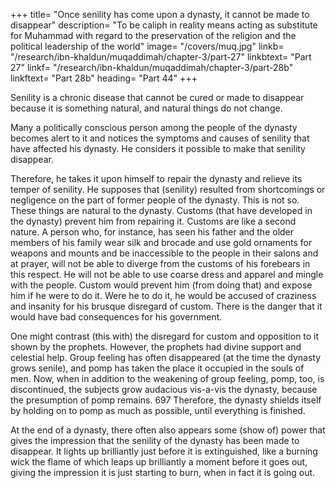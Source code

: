 +++
title= "Once senility has come upon a dynasty, it cannot be made to disappear"
description= "To be caliph in reality means acting as substitute for Muhammad with regard to the preservation of the religion and the political leadership of the world"
image= "/covers/muq.jpg"
linkb= "/research/ibn-khaldun/muqaddimah/chapter-3/part-27"
linkbtext= "Part 27"
linkf= "/research/ibn-khaldun/muqaddimah/chapter-3/part-28b"
linkftext= "Part 28b"
heading= "Part 44"
+++


<!-- We have already cited the symptoms and causes of senility, one by one. 696

We have explained that it is natural for the causes of senility to affect the dynasty.
All of them are natural in (a dynasty). If, then, senility is something natural in (the
life of) the dynasty, it must come about in the same way natural things come about,
exactly as senility affects the temper of living beings.  -->

Senility is a chronic disease that cannot be cured or made to disappear because it is something natural, and natural things do not change.

Many a politically conscious person among the people of the dynasty becomes alert to it and notices the symptoms and causes of senility that have affected his dynasty. He considers it possible to make that senility disappear.

Therefore, he takes it upon himself to repair the dynasty and relieve its temper of
senility. He supposes that (senility) resulted from shortcomings or negligence on the
part of former people of the dynasty. This is not so. These things are natural to the
dynasty. Customs (that have developed in the dynasty) prevent him from repairing
it. Customs are like a second nature. A person who, for instance, has seen his father
and the older members of his family wear silk and brocade and use gold ornaments
for weapons and mounts and be inaccessible to the people in their salons and at
prayer, will not be able to diverge from the customs of his forebears in this respect.
He will not be able to use coarse dress and apparel and mingle with the people.
Custom would prevent him (from doing that) and expose him if he were to do it.
Were he to do it, he would be accused of craziness and insanity for his brusque
disregard of custom. There is the danger that it would have bad consequences for his
government.

One might contrast (this with) the disregard for custom and opposition to it
shown by the prophets. However, the prophets had divine support and celestial help.
Group feeling has often disappeared (at the time the dynasty grows senile),
and pomp has taken the place it occupied in the souls of men. Now, when in
addition to the weakening of group feeling, pomp, too, is discontinued, the subjects
grow audacious vis-a-vis the dynasty, because the presumption of pomp remains. 697
Therefore, the dynasty shields itself by holding on to pomp as much as possible,
until everything is finished.

At the end of a dynasty, there often also appears some (show of) power that
gives the impression that the senility of the dynasty has been made to disappear. It
lights up brilliantly just before it is extinguished, like a burning wick the flame of
which leaps up brilliantly a moment before it goes out, giving the impression it is
just starting to burn, when in fact it is going out.

<!-- This should be considered, and one should not disregard the wise planning
that God employs in having His creation follow its course toward the destiny He has
determined for it.  -->


